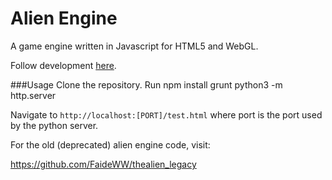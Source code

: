 # Alien Engine

A game engine written in Javascript for HTML5 and WebGL.

Follow development [here](http://www.faide.net/).



###Usage
Clone the repository.  Run
    npm install
    grunt
    python3 -m http.server

Navigate to `http://localhost:[PORT]/test.html` where port is the port used by the python server.




For the old (deprecated) alien engine code, visit:

https://github.com/FaideWW/thealien_legacy